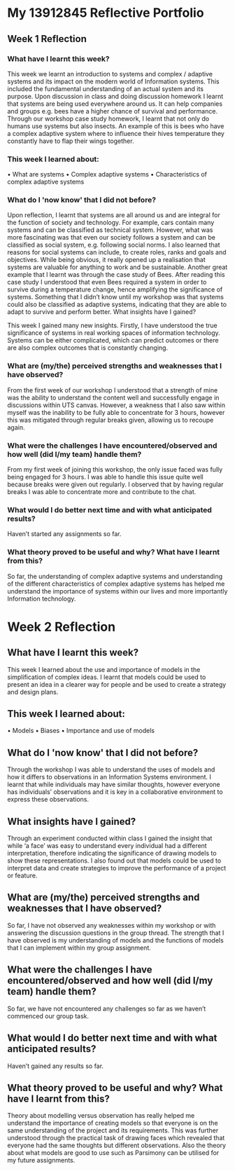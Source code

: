 # My 13912845 Reflective Portfolio 

## Week 1 Reflection

### What have I learnt this week?

This week we learnt an introduction to systems and complex / adaptive systems and its impact on the modern world of Information systems. This included the fundamental understanding of an actual system and its purpose. Upon discussion in class and doing discussion homework I learnt that systems are being used everywhere around us. It can help companies and groups e.g. bees have a higher chance of survival and performance. Through our workshop case study homework, I learnt that not only do humans use systems but also insects. An example of this is bees who have a complex adaptive system where to influence their hives temperature they constantly have to flap their wings together. 

### This week I learned about:
•	What are systems
•	Complex adaptive systems
•	Characteristics of complex adaptive systems

### What do I 'now know' that I did not before?

Upon reflection, I learnt that systems are all around us and are integral for the function of society and technology. For example, cars contain many systems and can be classified as technical system. However, what was more fascinating was that even our society follows a system and can be classified as social system, e.g. following social norms. I also learned that reasons for social systems can include, to create roles, ranks and goals and objectives. While being obvious, it really opened up a realisation that systems are valuable for anything to work and be sustainable. Another great example that I learnt was through the case study of Bees. After reading this case study I understood that even Bees required a system in order to survive during a temperature change, hence amplifying the significance of systems. Something that I didn’t know until my workshop was that systems could also be classified as adaptive systems, indicating that they are able to adapt to survive and perform better.
What insights have I gained?

This week I gained many new insights. Firstly, I have understood the true significance of systems in real working spaces of information technology. Systems can be either complicated, which can predict outcomes or there are also complex outcomes that is constantly changing. 

### What are (my/the) perceived strengths and weaknesses that I have observed?

From the first week of our workshop I understood that a strength of mine was the ability to understand the content well and successfully engage in discussions within UTS canvas. However, a weakness that I also saw within myself was the inability to be fully able to concentrate for 3 hours, however this was mitigated through regular breaks given, allowing us to recoupe again.

### What were the challenges I have encountered/observed and how well (did I/my team) handle them?

From my first week of joining this workshop, the only issue faced was fully being engaged for 3 hours. I was able to handle this issue quite well because breaks were given out regularly. I observed that by having regular breaks I was able to concentrate more and contribute to the chat.

### What would I do better next time and with what anticipated results?

Haven’t started any assignments so far.

### What theory proved to be useful and why? What have I learnt from this?
So far, the understanding of complex adaptive systems and understanding of the different characteristics of complex adaptive systems has helped me understand the importance of systems within our lives and more importantly Information technology.



# Week 2 Reflection

## What have I learnt this week?
This week I learned about the use and importance of models in the simplification of complex ideas. I learnt that models could be used to present an idea in a clearer way for people and be used to create a strategy and design plans. 

## This week I learned about:

•	Models
•	Biases
•	Importance and use of models

## What do I 'now know' that I did not before?

Through the workshop I was able to understand the uses of models and how it differs to observations in an Information Systems environment. I learnt that while individuals may have similar thoughts, however everyone has individuals’ observations and it is key in a collaborative environment to express these observations. 

## What insights have I gained?

Through an experiment conducted within class I gained the insight that while ‘a face’ was easy to understand every individual had a different interpretation, therefore indicating the significance of drawing models to show these representations. I also found out that models could be used to interpret data and create strategies to improve the performance of a project or feature.

## What are (my/the) perceived strengths and weaknesses that I have observed?

So far, I have not observed any weaknesses within my workshop or with answering the discussion questions in the group thread. The strength that I have observed is my understanding of models and the functions of models that I can implement within my group assignment.

## What were the challenges I have encountered/observed and how well (did I/my team) handle them?

So far, we have not encountered any challenges so far as we haven’t commenced our group task.

## What would I do better next time and with what anticipated results?

Haven’t gained any results so far.

## What theory proved to be useful and why? What have I learnt from this?

Theory about modelling versus observation has really helped me understand the importance of creating models so that everyone is on the same understanding of the project and its requirements. This was further understood through the practical task of drawing faces which revealed that everyone had the same thoughts but different observations. Also the theory about what models are good to use such as Parsimony can be utilised for my future assignments.
